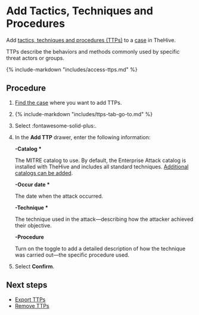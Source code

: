 # Add Tactics, Techniques and Procedures

Add [tactics, techniques and procedures (TTPs)](about-ttps.md) to a [case](../about-cases.md) in TheHive.

TTPs describe the behaviors and methods commonly used by specific threat actors or groups.

{% include-markdown "includes/access-ttps.md" %}

<h2>Procedure</h2>

1. [Find the case](../search-for-cases/find-a-case.md) where you want to add TTPs.

2. {% include-markdown "includes/ttps-tab-go-to.md" %}

3. Select :fontawesome-solid-plus:.

4. In the **Add TTP** drawer, enter the following information:

    **-Catalog \***

    The MITRE catalog to use. By default, the Enterprise Attack catalog is installed with TheHive and includes all standard techniques. [Additional catalogs can be added](../../../../administration/ttps/add-a-catalog.md).

    **-Occur date \***

    The date when the attack occurred.

    **-Technique \***

    The technique used in the attack—describing how the attacker achieved their objective.

    **-Procedure**
    
    Turn on the toggle to add a detailed description of how the technique was carried out—the specific procedure used.

5. Select **Confirm**.

<h2>Next steps</h2>

* [Export TTPs](export-ttps.md)
* [Remove TTPs](remove-ttps.md)